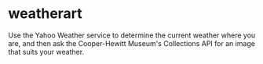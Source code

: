 weatherart
==========

Use the Yahoo Weather service to determine the current weather where you are,
and then ask the Cooper-Hewitt Museum's Collections API for an image that suits your weather.

